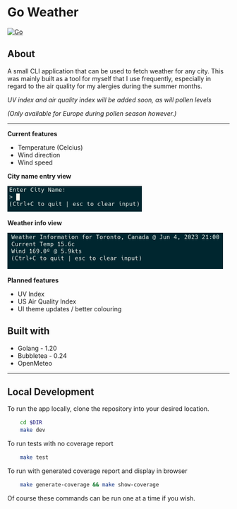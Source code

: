 # Go Weather

[![Go](https://github.com/ChrisCrawford1/GoWeather/actions/workflows/go.yml/badge.svg)](https://github.com/ChrisCrawford1/GoWeather/actions/workflows/go.yml)



## About
A small CLI application that can be used to fetch weather for any city. This was mainly built as a tool for myself that I use frequently, especially in regard to the air quality for my alergies during the summer months.

_UV index and air quality index will be added soon, as will pollen levels_

_(Only available for Europe during pollen season however.)_

---


**Current features**
* Temperature (Celcius)
* Wind direction
* Wind speed


**City name entry view**

![City name entry view](./images/initial.png)

**Weather info view**

![City name entry view](./images/info.png)


**Planned features**
* UV Index
* US Air Quality Index
* UI theme updates / better colouring


## Built with
* Golang - 1.20
* Bubbletea - 0.24
* OpenMeteo

---


## Local Development
To run the app locally, clone the repository into your desired location. 
```bash
    cd $DIR
    make dev
```

To run tests with no coverage report
```bash
    make test
```

To run with generated coverage report and display in browser
```bash
    make generate-coverage && make show-coverage
```
Of course these commands can be run one at a time if you wish.
